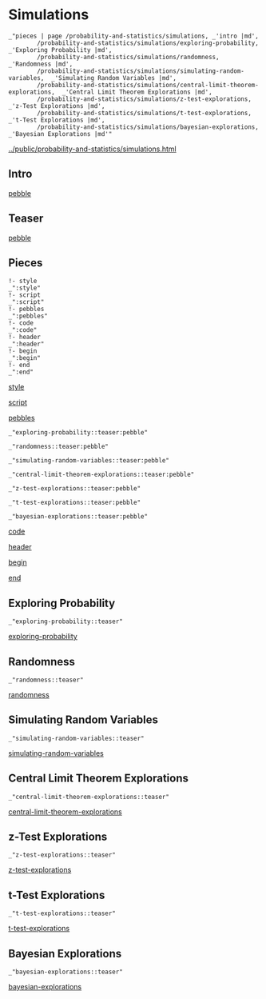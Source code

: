 # Simulations

    _"pieces | page /probability-and-statistics/simulations, _'intro |md',
            /probability-and-statistics/simulations/exploring-probability,  _'Exploring Probability |md',
            /probability-and-statistics/simulations/randomness,  _'Randomness |md',
            /probability-and-statistics/simulations/simulating-random-variables,  _'Simulating Random Variables |md',
            /probability-and-statistics/simulations/central-limit-theorem-explorations,  _'Central Limit Theorem Explorations |md',
            /probability-and-statistics/simulations/z-test-explorations,  _'z-Test Explorations |md',
            /probability-and-statistics/simulations/t-test-explorations,  _'t-Test Explorations |md',
            /probability-and-statistics/simulations/bayesian-explorations,  _'Bayesian Explorations |md'"

[../public/probability-and-statistics/simulations.html](# "save:")


## Intro

[pebble]()

## Teaser

[pebble]()

## Pieces

    !- style
    _":style"
    !- script
    _":script"
    !- pebbles
    _":pebbles"
    !- code
    _":code"
    !- header
    _":header"
    !- begin
    _":begin"
    !- end
    _":end"

[style]() 

[script]()

[pebbles]()

    _"exploring-probability::teaser:pebble"

    _"randomness::teaser:pebble"

    _"simulating-random-variables::teaser:pebble"

    _"central-limit-theorem-explorations::teaser:pebble"

    _"z-test-explorations::teaser:pebble"

    _"t-test-explorations::teaser:pebble"

    _"bayesian-explorations::teaser:pebble"


[code]()



[header]()

[begin]()

[end]()

## Exploring Probability

    _"exploring-probability::teaser"


[exploring-probability](pages/probability-and-statistics_simulations_exploring-probability.md "load:")

## Randomness

    _"randomness::teaser"


[randomness](pages/probability-and-statistics_simulations_randomness.md "load:")

## Simulating Random Variables

    _"simulating-random-variables::teaser"


[simulating-random-variables](pages/probability-and-statistics_simulations_simulating-random-variables.md "load:")

## Central Limit Theorem Explorations

    _"central-limit-theorem-explorations::teaser"


[central-limit-theorem-explorations](pages/probability-and-statistics_simulations_central-limit-theorem-explorations.md "load:")

## z-Test Explorations

    _"z-test-explorations::teaser"


[z-test-explorations](pages/probability-and-statistics_simulations_z-test-explorations.md "load:")

## t-Test Explorations

    _"t-test-explorations::teaser"


[t-test-explorations](pages/probability-and-statistics_simulations_t-test-explorations.md "load:")

## Bayesian Explorations

    _"bayesian-explorations::teaser"


[bayesian-explorations](pages/probability-and-statistics_simulations_bayesian-explorations.md "load:")